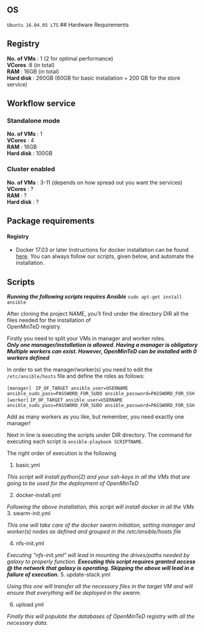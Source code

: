 ## OS  
`` Ubuntu 16.04.05 LTS `` ## Hardware Requirements    

## Registry
  **No. of VMs** : 1 (2 for optimal performance)  
  **VCores** :8 (in total)  
  **RAM** : 16GB  (in total)  
  **Hard disk** : 260GB (60GB for basic installation + 200 GB for the store service)
  
## Workflow service

### Standalone mode

  **No. of VMs** : 1  
  **VCores** : 4  
  **RAM** : 16GB  
  **Hard disk** : 100GB  

### Cluster enabled
  
  **No. of VMs** : 3-11 (depends on how spread out you want the services)  
  **VCores** : ?  
  **RAM** : ?  
  **Hard disk** : ?  
  
  
## Package requirements  
#### Registry  
  
 - Docker 17.03 or later
    Instructions for docker installation can be found [here](https://www.digitalocean.com/community/tutorials/how-to-install-and-use-docker-on-ubuntu-16-04). You can always follow our scripts, given below, and automate the installation.
  
## Scripts  
  
***Running the following scripts requires Ansible***
``sudo apt-get install ansible``


After cloning the project NAME, you'll find under the directory DIR all the files needed for the installation of   
OpenMinTeD registry.  
  
Firstly you need to split your VMs in manager and worker roles.  
***Only one manager/installation is allowed. Having a manager is obligatory**  
**Multiple workers can exist. However, OpenMinTeD can be installed with 0 workers defined***  
  
In order to set the manager/worker(s) you need to edit the ``/etc/ansible/hosts`` file and define the roles as follows:  
  
``[manager] `` 
`` IP_OF_TARGET ansible_user=USERNAME ansible_sudo_pass=PASSWORD_FOR_SUDO ansible_password=PASSWORD_FOR_SSH `` 
``[worker]``
 ``IP_OF_TARGET ansible_user=USERNAME ansible_sudo_pass=PASSWORD_FOR_SUDO ansible_password=PASSWORD_FOR_SSH 
``  
 
Add as many workers as you like, but remember, you need exactly one manager!

Next in line is executing the scripts under DIR directory. The command for executing each script is ``ansible-playbook SCRIPTNAME``. 

The right order of execution is the following

 1. basic.yml
 
 *This script will install python(2) and your ssh-keys in all the VMs that are going to be used for the deployment of OpenMinTeD* 
 
 2. docker-install.yml
 
 *Following the above installation, this script will install docker in all the VMs*
 3. swarm-init.yml
 
 *This one will take care of the docker swarm initiation, setting manager and worker(s) nodes as defined and grouped in the /etc/ansible/hosts file*
 
 4. nfs-init.yml
 
*Executing "nfs-init.yml" will lead in mounting the drives/paths needed by galaxy to properly function.* 
***Executing this script requires granted access @ the network that galaxy is operating. Skipping the above will lead in a failure of execution.***
 5. update-stack.yml
 
 *Using this one will transfer all the necessary files in the target VM and will ensure that everything will be deployed in the swarm*.
 
 6. upload.yml
 
 *Finally this will populate the databases of OpenMinTeD registry with all the necessary data.*

